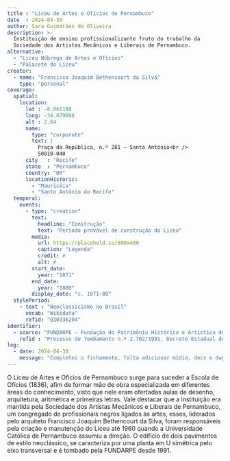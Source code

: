```yaml
---
title : "Liceu de Artes e Ofícios de Pernambuco"
date  : 2024-04-30
author: Sara Guimarães de Oliveira
description: >-
  Instituição de ensino profissionalizante fruto do trabalho da
  Sociedade dos Artistas Mecânicos e Liberais de Pernambuco.
alternative:
  - "Liceu Nóbrega de Artes e Ofícios"
  - "Palacete do Liceu"
creator:
  - name: "Francisco Joaquim Bethencourt da Silva"
    type: "personal"
coverage:
  spatial:
    location:
      lat : -8.061198 
      long: -34.879008
      alt : 2.64
      name:
        type: "corporate"
        text: |
          Praça da República, n.º 281 – Santo Antônio<br />
          50010-040
      city   : "Recife"
      state  : "Pernambuco"
      country: "BR"
      locationHistoric:
        - "Mauricéia"
        - "Santo Antônio do Recife"
  temporal:
    events:
      - type: "creation"
        text:
          headline: "Construção"
          text: "Período provável de construção do Liceu"
        media:
          url: https://placehold.co/600x400
          caption: "Legenda"
          credit: #
          alt: #
        start_date:
          year: "1871"
        end_date:
          year: "1880"
        display_date: "c. 1871-80"
  stylePeriod:
    - text : "Neoclassicismo no Brasil"
      vocab: "Wikidata"
      refid: "Q10336204"
identifier:
  - source: "FUNDARPE – Fundação do Patrimônio Histórico e Artístico de Pernambuco"
    refid : "Processo de Tombamento n.º 2.702/1991, Decreto Estadual de Homologação n.º 17.348, de 28/02/1994."
log:
  - date: 2024-04-30
    message: "Completei o fichamento, falta adicionar mídia, docs e dwg"
---
```


O Liceu de Artes e Ofícios de Pernambuco surge para suceder a  Escola de
Ofícios (1836), afim de formar mão de obra especializada em diferentes
áreas do conhecimento, visto que nele eram ofertadas aulas de desenho,
arquitetura, aritmética e primeiras letras. Vale destacar que a
instituição era mantida pela Sociedade dos Artistas Mecânicos e Liberais
de Pernambuco, um congregado de profissionais negros ligados às artes,
esses, liderados pelo arquiteto Francisco Joaquim Bethencourt da Silva,
foram responsáveis pela criação e manutenção do Liceu até 1960 quando a
Universidade Católica de Pernambuco assumiu a direção. O edifício de
dois pavimentos de estilo neoclássico, se caracteriza por uma planta em
U simétrica pelo eixo transversal e é tombado pela FUNDARPE desde 1991.

